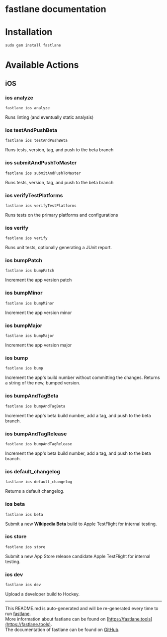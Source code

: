 fastlane documentation
================
# Installation
```
sudo gem install fastlane
```
# Available Actions
## iOS
### ios analyze
```
fastlane ios analyze
```
Runs linting (and eventually static analysis)
### ios testAndPushBeta
```
fastlane ios testAndPushBeta
```
Runs tests, version, tag, and push to the beta branch
### ios submitAndPushToMaster
```
fastlane ios submitAndPushToMaster
```
Runs tests, version, tag, and push to the beta branch
### ios verifyTestPlatforms
```
fastlane ios verifyTestPlatforms
```
Runs tests on the primary platforms and configurations
### ios verify
```
fastlane ios verify
```
Runs unit tests, optionally generating a JUnit report.
### ios bumpPatch
```
fastlane ios bumpPatch
```
Increment the app version patch
### ios bumpMinor
```
fastlane ios bumpMinor
```
Increment the app version minor
### ios bumpMajor
```
fastlane ios bumpMajor
```
Increment the app version major
### ios bump
```
fastlane ios bump
```
Increment the app's build number without committing the changes. Returns a string of the new, bumped version.
### ios bumpAndTagBeta
```
fastlane ios bumpAndTagBeta
```
Increment the app's beta build number, add a tag, and push to the beta branch.
### ios bumpAndTagRelease
```
fastlane ios bumpAndTagRelease
```
Increment the app's beta build number, add a tag, and push to the beta branch.
### ios default_changelog
```
fastlane ios default_changelog
```
Returns a default changelog.
### ios beta
```
fastlane ios beta
```
Submit a new **Wikipedia Beta** build to Apple TestFlight for internal testing.
### ios store
```
fastlane ios store
```
Submit a new App Store release candidate Apple TestFlight for internal testing.
### ios dev
```
fastlane ios dev
```
Upload a developer build to Hockey.

----

This README.md is auto-generated and will be re-generated every time to run [fastlane](https://fastlane.tools).  
More information about fastlane can be found on [https://fastlane.tools](https://fastlane.tools).  
The documentation of fastlane can be found on [GitHub](https://github.com/fastlane/fastlane).